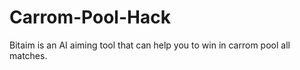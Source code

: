 # Carrom-Pool-Hack
Bitaim is an AI aiming tool that can help you to win in carrom pool all matches.
